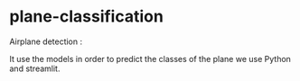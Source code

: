 # plane-classification
Airplane detection :

It use the models in order to predict the classes of the plane we use Python and streamlit.

